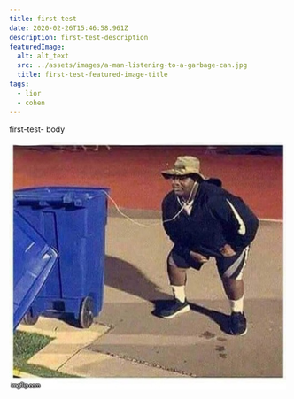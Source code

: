 ```yaml
---
title: first-test
date: 2020-02-26T15:46:58.961Z
description: first-test-description
featuredImage:
  alt: alt_text
  src: ../assets/images/a-man-listening-to-a-garbage-can.jpg
  title: first-test-featured-image-title
tags:
  - lior
  - cohen
---
```


first-test- body

![alt_text](../assets/images/a-man-listening-to-a-garbage-can.jpg "first-test-image")
